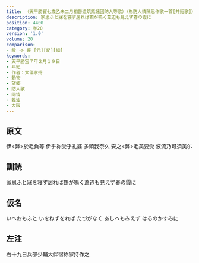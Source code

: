 ```yaml
---
title: （天平勝寳七歳乙未二月相替遣筑紫諸國防人等歌）（為防人情陳思作歌一首[并短歌]）
description: 家思ふと寐を寝ず居れば鶴が鳴く葦辺も見えず春の霞に
position: 4400
category: 巻20
version: '1.0'
volume: 20
comparison:
- 敝 -> 弊 [元][紀][細]
keywords:
- 天平勝宝７年２月１９日
- 年紀
- 作者：大伴家持
- 動物
- 望郷
- 防人歌
- 同情
- 難波
- 大阪
---
```


## 原文

伊<弊>於毛負等 伊乎祢受乎礼婆 多頭我奈久 安之<弊>毛美要受 波流乃可須美尓

## 訓読

家思ふと寐を寝ず居れば鶴が鳴く葦辺も見えず春の霞に

## 仮名

いへおもふと いをねずをれば たづがなく あしへもみえず はるのかすみに

## 左注

右十九日兵部少輔大伴宿祢家持作之
